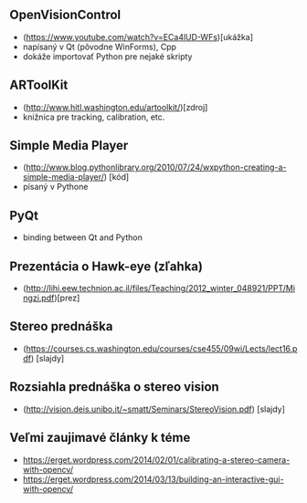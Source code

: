 OpenVisionControl
-----------------
- (https://www.youtube.com/watch?v=ECa4lUD-WFs)[ukážka]
- napísaný v Qt (pôvodne WinForms), Cpp
- dokáže importovať Python pre nejaké skripty

ARToolKit
---------
- (http://www.hitl.washington.edu/artoolkit/)[zdroj]
- knižnica pre tracking, calibration, etc.

Simple Media Player
-------------------
- (http://www.blog.pythonlibrary.org/2010/07/24/wxpython-creating-a-simple-media-player/) [kód]
- písaný v Pythone

PyQt
----
- binding between Qt and Python

Prezentácia o Hawk-eye (zľahka)
---------------
- (http://lihi.eew.technion.ac.il/files/Teaching/2012_winter_048921/PPT/Mingzi.pdf)[prez]

Stereo prednáška 
-------------
- (https://courses.cs.washington.edu/courses/cse455/09wi/Lects/lect16.pdf) [slajdy]

Rozsiahla prednáška o stereo vision
----------
- (http://vision.deis.unibo.it/~smatt/Seminars/StereoVision.pdf) [slajdy]

Veľmi zaujimavé články k téme
-----------------------------
- https://erget.wordpress.com/2014/02/01/calibrating-a-stereo-camera-with-opencv/
- https://erget.wordpress.com/2014/03/13/building-an-interactive-gui-with-opencv/
